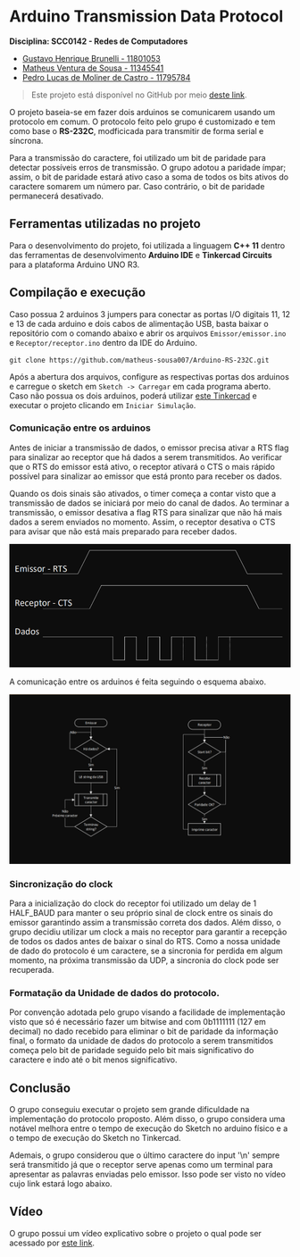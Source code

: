 # Arduino Transmission Data Protocol

**Disciplina: SCC0142 - Redes de Computadores**

 - [Gustavo Henrique Brunelli - 11801053](https://github.com/GBrunelli)
 - [Matheus Ventura de Sousa - 11345541](https://github.com/matheus-sousa007/)
 - [Pedro Lucas de Moliner de Castro - 11795784](https://github.com/pedrolmcastro)

> Este projeto está disponível no GitHub por meio [deste link](https://github.com/matheus-sousa007/Arduino-RS-232C/).

O projeto baseia-se em fazer dois arduinos se comunicarem usando um protocolo em comum. O protocolo feito pelo grupo é customizado e tem como base o **RS-232C**, modficicada para transmitir de forma serial e síncrona.

Para a transmissão do caractere, foi utilizado um bit de paridade para detectar possíveis erros de transmissão. O grupo adotou a paridade ímpar; assim, o bit de paridade estará ativo caso a soma de todos os bits ativos do caractere somarem um número par. Caso contrário, o bit de paridade permanecerá desativado.

## Ferramentas utilizadas no projeto

Para o desenvolvimento do projeto, foi utilizada a linguagem **C++ 11** dentro das ferramentas de desenvolvimento **Arduino IDE** e **Tinkercad Circuits** para a plataforma Arduino UNO R3.

## Compilação e execução

Caso possua 2 arduinos 3 jumpers para conectar as portas I/O digitais 11, 12 e 13 de cada arduino e dois cabos de alimentação USB, basta baixar o repositório com o comando abaixo e abrir os arquivos `Emissor/emissor.ino` e `Receptor/receptor.ino` dentro da IDE do Arduino.

```
git clone https://github.com/matheus-sousa007/Arduino-RS-232C.git
```

Após a abertura dos arquivos, configure as respectivas portas dos arduinos e carregue o sketch em `Sketch -> Carregar` em cada programa aberto. Caso não possua os dois arduinos, poderá utilizar [este Tinkercad](https://www.tinkercad.com/things/2a1NkF46jcS?sharecode=aAZjLkvQorBfngIxJZ01mImUlqpqjhRwDdd5XMdHzJM) e executar o projeto clicando em `Iniciar Simulação`.

### Comunicação entre os arduinos

Antes de iniciar a transmissão de dados, o emissor precisa ativar a RTS flag para sinalizar ao receptor que há dados a serem transmitidos.
Ao verificar que o RTS do emissor está ativo, o receptor ativará o CTS o mais rápido possível para sinalizar ao emissor que está pronto para receber os dados.

Quando os dois sinais são ativados, o timer começa a contar visto que a transmissão de dados se iniciará por meio do canal de dados. Ao terminar a transmissão, o emissor desativa a flag RTS para sinalizar que não há mais dados a serem enviados no momento. Assim, o receptor desativa o CTS para avisar que não está mais preparado para receber dados.

![](./images/sinais.png)

A comunicação entre os arduinos é feita seguindo o esquema abaixo.

![](./images/esquema.png)

### Sincronização do clock

Para a inicialização do clock do receptor foi utilizado um delay de 1 HALF_BAUD para manter o seu próprio sinal de clock entre os sinais do emissor garantindo assim a transmissão correta dos dados. Além disso, o grupo decidiu utilizar um clock a mais no receptor para garantir a recepção de todos os dados antes de baixar o sinal do RTS. Como a nossa unidade de dado do protocolo é um caractere, se a sincronia for perdida em algum momento, na próxima transmissão da UDP, a sincronia do clock pode ser recuperada.

### Formatação da Unidade de dados do protocolo.

Por convenção adotada pelo grupo visando a facilidade de implementação visto que só é necessário fazer um bitwise and com 0b1111111 (127 em decimal) no dado recebido para eliminar o bit de paridade da informação final, o formato da unidade de dados do protocolo a serem transmitidos começa pelo bit de paridade seguido pelo bit mais significativo do caractere e indo até o bit menos significativo. 

## Conclusão

O grupo conseguiu executar o projeto sem grande dificuldade na implementação do protocolo proposto. Além disso, o grupo considera uma notável melhora entre o tempo de execução do Sketch no arduino físico e a o tempo de execução do Sketch no Tinkercad.

Ademais, o grupo considerou que o último caractere do input '\n' sempre será transmitido já que o receptor serve apenas como um terminal para apresentar as palavras enviadas pelo emissor. Isso pode ser visto no vídeo cujo link estará logo abaixo.


## Vídeo

O grupo possui um vídeo explicativo sobre o projeto o qual pode ser acessado por [este link](https://youtu.be/RlWI3TtgbQQ). 
